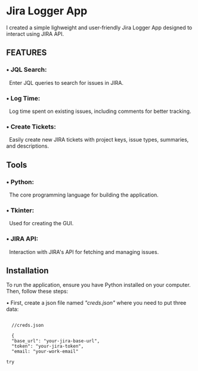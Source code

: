 <h1>Jira Logger App</h1>
I created a simple lighweight and user-friendly Jira Logger App designed to interact using JIRA API.
<br>
<h2>FEATURES</h2>
<h3>• JQL Search:</h3>&nbsp Enter JQL queries to search for issues in JIRA.
<h3>• Log Time:</h3>&nbsp Log time spent on existing issues, including comments for better tracking.
<h3>• Create Tickets:</h3>&nbsp Easily create new JIRA tickets with project keys, issue types, summaries, and descriptions.
<br>
<h2>Tools</h2>
<h3>• Python:</h3>&nbsp The core programming language for building the application.
<h3>• Tkinter:</h3>&nbsp Used for creating the GUI.
<h3>• JIRA API:</h3>&nbsp Interaction with JIRA's API for fetching and managing issues.
<br>
<h2>Installation</h2>
<p>To run the application, ensure you have Python installed on your computer. Then, follow these steps:</p>
• First, create a json file named <em>"creds.json"</em> where you need to put three data:
<pre><code id=code-block>
  //creds.json<br>
  {
  "base_url": "your-jira-base-url",
  "token": "your-jira-token",
  "email: "your-work-email"
</code></pre>


<pre><code id=code-block>try</code></pre>
